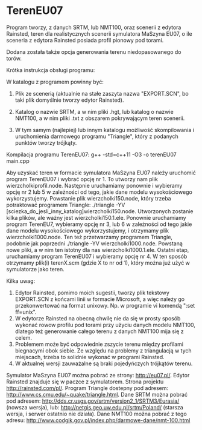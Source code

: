 # TerenEU07
Program tworzy, z danych SRTM, lub NMT100, oraz scenerii z edytora Rainsted,
teren dla realistycznych scenerii symulatora MaSzyna EU07,
o ile sceneria z edytora Rainsted posiada profil pionowy pod torami.

Dodana została także opcja generowania terenu niedopasowanego do torów.

Krótka instrukcja obsługi programu:

W katalogu z programem powinny być:

1. Plik ze scenerią (aktualnie na stałe zaszyta nazwa "EXPORT.SCN",
bo taki plik domyślnie tworzy edytor Rainsted).

2. Katalog o nazwie SRTM, a w nim pliki .hgt, lub katalog
o nazwie NMT100, a w nim pliki .txt z obszarem pokrywającym teren scenerii.

3. W tym samym (najlepiej) lub innym katalogu możliwość skompilowania
i uruchomienia darmowego programu "Triangle", który z podanych punktów tworzy trójkąty.

Kompilacja programu TerenEU07:
g++ -std=c++11 -O3 -o terenEU07 main.cpp

Aby uzyskać teren w formacie symulatora MaSzyna EU07 należy
uruchomić program TerenEU07 i wybrać opcję nr 1.
To utworzy nam plik wierzcholkiprofil.node. Następnie 
uruchamiamy ponownie i wybieramy opcję nr 2 lub 5 w zależności
od tego, jakie dane modelu wysokościowego wykorzystujemy. Powstanie plik 
wierzcholki150.node, który trzeba potraktować programem Triangle:
./triangle -YV [sciezka_do_jesli_inny_katalog]wierzcholki150.node.
Utworzonych zostanie kilka plików, ale ważny jest wierzcholki150.1.ele.
Ponownie uruchamiamy program TerenEU7, wybieramy opcję nr 3, lub 6
w zależności od tego jakie dane modelu wysokościowego wykorzystujemy,
i otrzymamy plik wierzcholki1000.node. Ten też przetwarzamy programem Triangle,
podobnie jak poprzedni ./triangle -YV wierzcholki1000.node. Powstaną nowe pliki,
a w nim ten istotny dla nas wierzcholki1000.1.ele. Ostatni etap,
uruchamiamy program TerenEU07 i wybieramy opcję nr 4.
W ten sposób otrzymamy plik(i) terenX.scm (gdzie X to nr od 1),
który można już użyć w symulatorze jako teren.

Kilka uwag:
1. Edytor Rainsted, pomimo moich sugestii, tworzy plik tekstowy
EXPORT.SCN z końcami linii w formacie Microsoft, a więc należy
go przekonwertować na format unixowy. Np. w programie vi
komendą ":set ff=unix".
2. W edytorze Rainsted na obecną chwilę nie da się w prosty sposób
wykonać rowow profilu pod torami przy użyciu danych modelu NMT100,
dlatego też generowanie całego terenu z danych NMT100 mija się z celem.
3. Problemem może być odpowiednie zszycie terenu między profilami
biegnacymi obok siebie. Ze względu na problemy z triangulacją
w tych miejscach, trzeba to solidnie wykonać w programi Rainsted.
4. W aktualnej wersji zauważalne są braki pojedyńczych trójkątów
terenu.

Symulator MaSzyna EU07 można pobrać ze strony: http://eu07.pl/.
Edytor Rainsted znajduje się w paczce z symulatorem. Strona projektu http://rainsted.com/pl/.
Program Triangle dostepny pod adresem: http://www.cs.cmu.edu/~quake/triangle.html.
Dane SRTM można pobrać pod adresem: http://dds.cr.usgs.gov/srtm/version2_1/SRTM3/Eurasia/
(nowsza wersja), lub: http://netgis.geo.uw.edu.pl/srtm/Poland/ (starsza wersja, i serwer
ostatnio nie działa).
Dane NMT100 można pobrać z tego adresu: http://www.codgik.gov.pl/index.php/darmowe-dane/nmt-100.html
